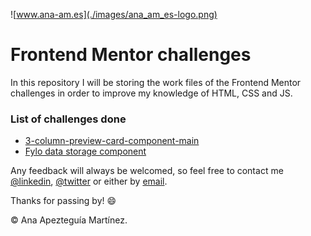 ![www.ana-am.es](./images/ana_am_es-logo.png)

# Frontend Mentor challenges

In this repository I will be storing the work files of the Frontend Mentor challenges in order to improve my knowledge of HTML, CSS and JS.

### List of challenges done

- [3-column-preview-card-component-main](https://github.com/anaapezteguia/3-column-preview-card-component-main)
- [Fylo data storage component](https://github.com/anaapezteguia/data-storage-component)

Any feedback will always be welcomed, so feel free to contact me [@linkedin](https://www.linkedin.com/in/anaapezteguiamartinez/), [@twitter](https://twitter.com/anadisena) or either by [email](mailto:hola@ana-am.es).

Thanks for passing by! :smile:

© Ana Apezteguía Martínez.
